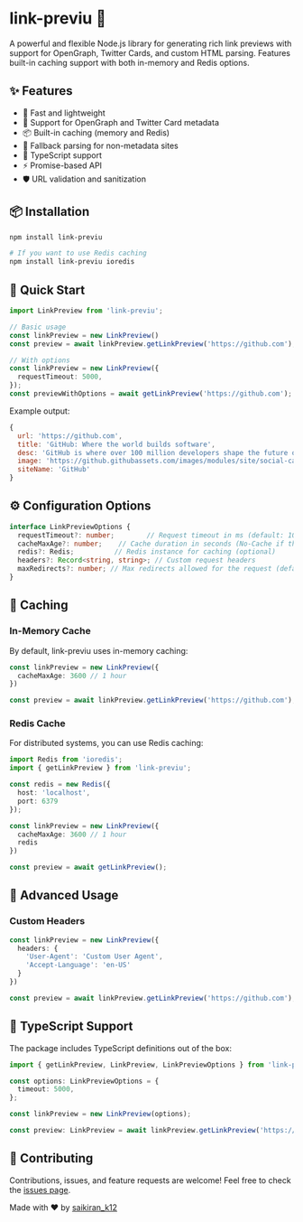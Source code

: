 # link-previu 🔗

A powerful and flexible Node.js library for generating rich link previews with support for OpenGraph, Twitter Cards, and custom HTML parsing. Features built-in caching support with both in-memory and Redis options.

## ✨ Features

- 🚀 Fast and lightweight
- 🎯 Support for OpenGraph and Twitter Card metadata
- 📦 Built-in caching (memory and Redis)
- 🔄 Fallback parsing for non-metadata sites
- 💪 TypeScript support
- ⚡ Promise-based API
- 🛡️ URL validation and sanitization

## 📦 Installation

```bash
npm install link-previu

# If you want to use Redis caching
npm install link-previu ioredis
```

## 🚀 Quick Start

```typescript
import LinkPreview from 'link-previu';

// Basic usage
const linkPreview = new LinkPreview()
const preview = await linkPreview.getLinkPreview('https://github.com');

// With options
const linkPreview = new LinkPreview({
  requestTimeout: 5000,
});
const previewWithOptions = await getLinkPreview('https://github.com');
```

Example output:
```javascript
{
  url: 'https://github.com',
  title: 'GitHub: Where the world builds software',
  desc: 'GitHub is where over 100 million developers shape the future of software...',
  image: 'https://github.githubassets.com/images/modules/site/social-cards/homepage.png',
  siteName: 'GitHub'
}
```

## ⚙️ Configuration Options

```typescript
interface LinkPreviewOptions {
  requestTimeout?: number;        // Request timeout in ms (default: 10000)
  cacheMaxAge?: number;    // Cache duration in seconds (No-Cache if this is null or undefined)
  redis?: Redis;          // Redis instance for caching (optional)
  headers?: Record<string, string>; // Custom request headers
  maxRedirects?: number; // Max redirects allowed for the request (default: 5)
}
```

## 🔄 Caching

### In-Memory Cache
By default, link-previu uses in-memory caching:

```typescript
const linkPreview = new LinkPreview({
  cacheMaxAge: 3600 // 1 hour
})

const preview = await linkPreview.getLinkPreview('https://github.com');
```

### Redis Cache
For distributed systems, you can use Redis caching:

```typescript
import Redis from 'ioredis';
import { getLinkPreview } from 'link-previu';

const redis = new Redis({
  host: 'localhost',
  port: 6379
});

const linkPreview = new LinkPreview({
  cacheMaxAge: 3600 // 1 hour
  redis
})

const preview = await getLinkPreview();
```

## 🎯 Advanced Usage

### Custom Headers

```typescript
const linkPreview = new LinkPreview({
  headers: {
    'User-Agent': 'Custom User Agent',
    'Accept-Language': 'en-US'
  }
})

const preview = await linkPreview.getLinkPreview('https://github.com');
```

## 📝 TypeScript Support

The package includes TypeScript definitions out of the box:

```typescript
import { getLinkPreview, LinkPreview, LinkPreviewOptions } from 'link-previu';

const options: LinkPreviewOptions = {
  timeout: 5000,
};

const linkPreview = new LinkPreview(options);

const preview: LinkPreview = await linkPreview.getLinkPreview('https://github.com');
```

## 🤝 Contributing

Contributions, issues, and feature requests are welcome! Feel free to check the [issues page](https://github.com/K-Saikiran/link-previu/issues).

Made with ❤️ by [saikiran_k12](https://github.com/K-Saikiran)